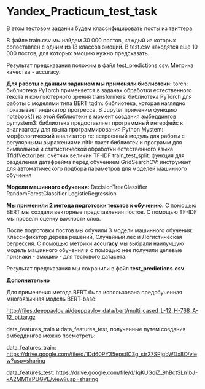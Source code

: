 # Yandex_Practicum_test_task

В этом тестовом задании будем классифицировать посты из твиттера.

В файле train.csv мы найдем 30 000 постов, каждый из которых сопоставлен с одним из 13 классов эмоций.
В test.csv находятся еще 10 000 постов, для которых эмоцию нужно предсказать.

Результат предсказания положим в файл test_predictions.csv.
Метрика качества - accuracy.

**Для работы с данным заданием мы применяли библиотеки:**
torch: библиотека PyTorch применяется в задачах обработки естественного текста и компьютерного зрения
transformers: библиотека PyTorch для работы с моделями типа BERT
tqdm: библиотека, которая наглядно показывает индикатор прогресса. В Jupyter применим функцию notebook() из этой библиотеки в момент создания эмбеддингов
pymystem3: библиотека предоставляет программный интерфейс к анализатору для языка программирования Python
Mystem: морфологический анализатор
re: встроенный модуль для работы с регулярными выражениями
nltk: пакет библиотек и программ для символьной и статистической обработки естественного языка
TfidfVectorizer: счётчик величин TF-IDF
train_test_split: функция для разделения датафрейма перед обучением
GridSearchCV: инструмент для автоматического подбора параметров для моделей машинного обучения

**Модели машинного обучения:**
DecisionTreeClassifier
RandomForestClassifier
LogisticRegression

**Мы применили 2 метода подготовки текстов к обучению.**
С помощью BERT мы создали векторные представления постов.
С помощью TF-IDF мы провели оценку важности слов.

После подготовки постов мы обучили 3 модели машинного обучения: Классификатор дерева решений, Случайный лес и Логистическая регрессия.
С помощью метрики **accuracy** мы выбрали наилучшую модель машинного обучения и с помощью нее получили целевые признаки - эмоцию - для тестового датасета.

Результат предсказания мы сохранили в файл **test_predictions.csv**.

**Дополнительно**

Для применения метода BERT была использована предобученная многоязычная модель BERT-base:

  http://files.deeppavlov.ai/deeppavlov_data/bert/multi_cased_L-12_H-768_A-12_pt.tar.gz

data_features_train и data_features_test, полученные путем создания эмбеддингов можно посмотреть:

  data_features_train: https://drive.google.com/file/d/1Dd60PY35epstIC3g_str27SPjqbWDx8O/view?usp=sharing
  
  data_features_test: https://drive.google.com/file/d/1qKUGqiZ_9hBctSLn1bJ-xA2MM1YPUGVE/view?usp=sharing
